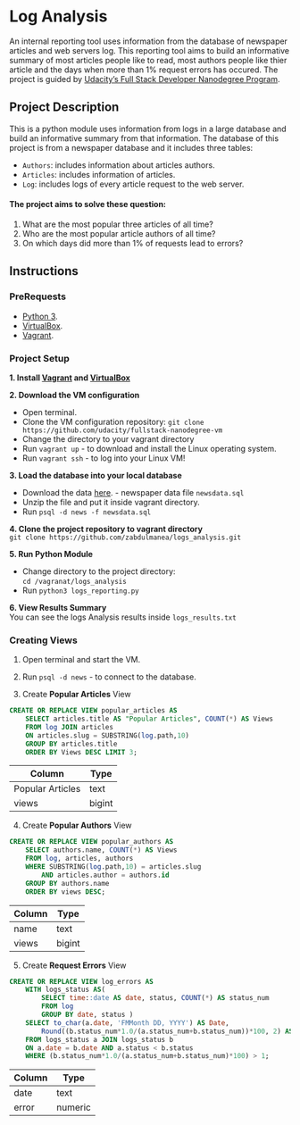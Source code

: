 # Log Analysis
An internal reporting tool uses information from the database of newspaper articles and web servers log. This reporting tool aims to build an informative summary of most articles people like to read, most authors people like thier article and the days when more than 1% request errors has occured. The project is guided by [Udacity’s Full Stack Developer Nanodegree Program](https://sa.udacity.com/course/full-stack-web-developer-nanodegree--nd004).

## Project Description
This is a python module uses information from logs in a large database and build an informative summary from that information. The database of this project is from a newspaper database and it includes three tables:
* `Authors`: includes information about articles authors.
* `Articles`: includes information of articles.
* `Log`: includes logs of every article request to the web server.

#### The project aims to solve these question:
1. What are the most popular three articles of all time?
2. Who are the most popular article authors of all time?
3. On which days did more than 1% of requests lead to errors?

## Instructions

### PreRequests
* [Python 3](https://www.python.org/).
* [VirtualBox](https://www.virtualbox.org/).
* [Vagrant](https://www.vagrantup.com/).

### Project Setup
**1. Install [Vagrant](https://www.vagrantup.com/) and [VirtualBox](https://www.virtualbox.org/)**

**2. Download the VM configuration**
* Open terminal.
* Clone the VM configuration repository:
`git clone https://github.com/udacity/fullstack-nanodegree-vm` 
* Change the directory to your vagrant directory
* Run `vagrant up` - to download and install the Linux operating system.
* Run `vagrant ssh` - to log into your Linux VM!

**3. Load the database into your local database**
*  Download the data [here](https://d17h27t6h515a5.cloudfront.net/topher/2016/August/57b5f748_newsdata/newsdata.zip). - newspaper data file `newsdata.sql`
* Unzip the file and put it inside vagrant directory.
* Run `psql -d news -f newsdata.sql`

**4. Clone the project repository to vagrant directory**  
`git clone https://github.com/zabdulmanea/logs_analysis.git`

**5. Run Python Module**
* Change directory to the project directory:  
`cd /vagranat/logs_analysis`
* Run `python3 logs_reporting.py`

**6. View Results Summary**  
You can see the logs Analysis results inside `logs_results.txt`


### Creating Views
1. Open terminal and start the VM.

2. Run `psql -d news` - to connect to the database.

3. Create **Popular Articles** View
```sql
CREATE OR REPLACE VIEW popular_articles AS
    SELECT articles.title AS "Popular Articles", COUNT(*) AS Views
    FROM log JOIN articles
    ON articles.slug = SUBSTRING(log.path,10)
    GROUP BY articles.title
    ORDER BY Views DESC LIMIT 3;
```
|     Column      |  Type  | 
------------------|--------|
 Popular Articles | text   | 
 views            | bigint | 

4. Create **Popular Authors** View
```sql
CREATE OR REPLACE VIEW popular_authors AS
    SELECT authors.name, COUNT(*) AS Views
    FROM log, articles, authors
    WHERE SUBSTRING(log.path,10) = articles.slug
        AND articles.author = authors.id
    GROUP BY authors.name
    ORDER BY views DESC;
```
| Column |  Type  |
---------|--------|
 name    | text   | 
 views   | bigint | 

5. Create **Request Errors** View
```sql
CREATE OR REPLACE VIEW log_errors AS
    WITH logs_status AS(
        SELECT time::date AS date, status, COUNT(*) AS status_num
        FROM log
        GROUP BY date, status )
    SELECT to_char(a.date, 'FMMonth DD, YYYY') AS Date,
        Round((b.status_num*1.0/(a.status_num+b.status_num))*100, 2) AS error
    FROM logs_status a JOIN logs_status b
    ON a.date = b.date AND a.status < b.status
    WHERE (b.status_num*1.0/(a.status_num+b.status_num)*100) > 1;
```
| Column |  Type   |
---------|---------|
 date    | text    | 
 error   | numeric | 